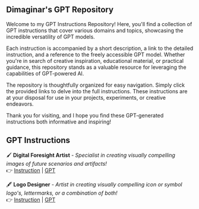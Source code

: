## Dimaginar's GPT Repository

Welcome to my GPT Instructions Repository! Here, you'll find a collection of GPT instructions that cover various domains and topics, showcasing the incredible versatility of GPT models.

Each instruction is accompanied by a short description, a link to the detailed instruction, and a reference to the freely accessible GPT model. Whether you're in search of creative inspiration, educational material, or practical guidance, this repository stands as a valuable resource for leveraging the capabilities of GPT-powered AI.

The repository is thoughtfully organized for easy navigation. Simply click the provided links to delve into the full instructions. These instructions are at your disposal for use in your projects, experiments, or creative endeavors.

Thank you for visiting, and I hope you find these GPT-generated instructions both informative and inspiring!

## GPT Instructions

🖌️ **Digital Foresight Artist** - _Specialist in creating visually compelling images of future scenarios and artifacts!_  
👉 [Instruction](https://github.com/dimaginar/GPTs/blob/main/instructions/digital-foresight-artist.txt) | [GPT](https://chat.openai.com/g/g-I1BkDg2ZM-digital-foresight-artist)  
   

🖋️ **Logo Designer** - _Artist in creating visually compelling icon or symbol logo's, lettermarks, or a combination of both!_  
👉 [Instruction](https://github.com/dimaginar/GPTs/blob/main/instructions/logo-designer.txt) | [GPT](https://chat.openai.com/g/g-I9V0kTqHP-logo-designer)  

